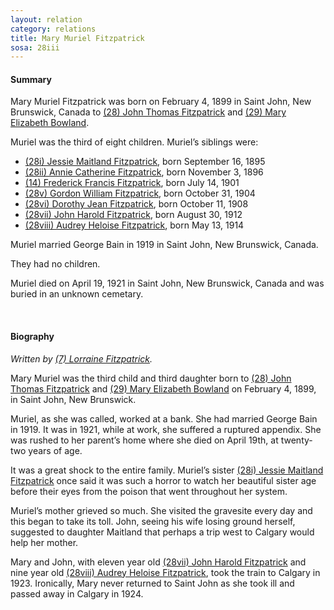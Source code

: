 ```yaml
---
layout: relation
category: relations
title: Mary Muriel Fitzpatrick
sosa: 28iii
---
```


#### Summary

Mary Muriel Fitzpatrick was born on February 4, 1899 in Saint John, New Brunswick, Canada to [(28) John Thomas Fitzpatrick](/28-john-thomas-fitzpatrick/) and [(29) Mary Elizabeth Bowland](/29-mary-elizabeth-bowland/).

Muriel was the third of eight children. Muriel’s siblings were:

* [(28i) Jessie Maitland Fitzpatrick](/28i-jessie-maitland-fitzpatrick/), born September 16, 1895
* [(28ii) Annie Catherine Fitzpatrick](/28ii-annie-catherine-fitzpatrick/), born November 3, 1896
* [(14) Frederick Francis Fitzpatrick](/14-frederick-francis-fitzpatrick/), born July 14, 1901
* [(28v) Gordon William Fitzpatrick](/28v-gordon-william-fitzpatrick/), born October 31, 1904
* [(28vi) Dorothy Jean Fitzpatrick](/28vi-dorothy-jean-fitzpatrick/), born October 11, 1908
* [(28vii) John Harold Fitzpatrick](/28vii-john-harold-fitzpatrick/), born August 30, 1912
* [(28viii) Audrey Heloise Fitzpatrick](/28viii-audrey-heloise-fitzpatrick/), born May 13, 1914

Muriel married George Bain in 1919 in Saint John, New Brunswick, Canada.

They had no children.

Muriel died on April 19, 1921 in Saint John, New Brunswick, Canada and was buried in an unknown cemetary.

<br>

#### Biography

*Written by [(7) Lorraine Fitzpatrick](/7-h-lorraine-fitzpatrick/).*

Mary Muriel was the third child and third daughter born to [(28) John Thomas Fitzpatrick](/28-john-thomas-fitzpatrick/) and [(29) Mary Elizabeth Bowland](/29-mary-elizabeth-bowland) on February 4, 1899, in Saint John, New Brunswick.

Muriel, as she was called, worked at a bank. She had married George Bain in 1919. It was in 1921, while at work, she suffered a ruptured appendix. She was rushed to her parent’s home where she died on April 19th, at twenty-two years of age.

It was a great shock to the entire family. Muriel’s sister [(28i) Jessie Maitland Fitzpatrick](/28i-jessie-maitland-fitzpatrick) once said it was such a horror to watch her beautiful sister age before their eyes from the poison that went throughout her system.

Muriel’s mother grieved so much. She visited the gravesite every day and this began to take its toll. John, seeing his wife losing ground herself, suggested to daughter Maitland that perhaps a trip west to Calgary would help her mother.

Mary and John, with eleven year old [(28vii) John Harold Fitzpatrick](/28vii-john-harold-fitzpatrick/) and nine year old [(28viii) Audrey Heloise Fitzpatrick](/28viii-audrey-heloise-fitzpatrick/), took the train to Calgary in 1923. Ironically, Mary never returned to Saint John as she took ill and passed away in Calgary in 1924.
